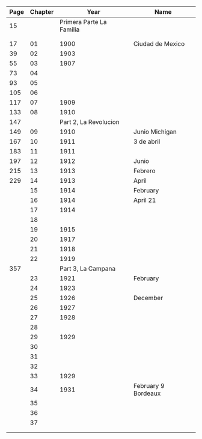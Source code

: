 
|Page| Chapter | Year | Name |
|-| - | - | - |
| 15  |    | Primera Parte La Familia |
| | | | |
| | | | |
| 17  | 01 | 1900 | Ciudad de Mexico |
| 39  | 02 | 1903 | |
| 55  | 03 | 1907 | |
| 73  | 04 | | |
| 93  | 05 | | |
| 105 | 06 | | |
| 117 | 07 | 1909 | |
| 133 | 08 | 1910 | |
| 147 |    | Part 2, La Revolucion | |
| 149 | 09 | 1910 | Junio Michigan |
| 167 | 10 | 1911 | 3 de abril |
| 183 | 11 | 1911 | |
| 197 | 12 | 1912 | Junio |
| 215 | 13 | 1913 | Febrero |
| 229 | 14 | 1913 | April |
|     | 15 | 1914 | February |
|     | 16 | 1914 | April 21 |
|     | 17 | 1914 | |
|     | 18 | | |
|     | 19 | 1915 | |
|     | 20 | 1917 | |
|     | 21 | 1918 | |
|     | 22 | 1919 | |
| 357 |    | Part 3, La Campana | |
|     | 23 | 1921 | February |
|     | 24 | 1923 | |
|     | 25 | 1926 | December |
|     | 26 | 1927 | |
|     | 27 | 1928 | |
|     | 28 | | |
|     | 29 | 1929 | |
|     | 30 | | |
|     | 31 | | |
|     | 32 | | |
|     | 33 | 1929 | |
|     | 34 | 1931 | February 9 Bordeaux |
|     | 35 | | |
|     | 36 | | |
|     | 37 | | |
| | | | |
| | | | |

